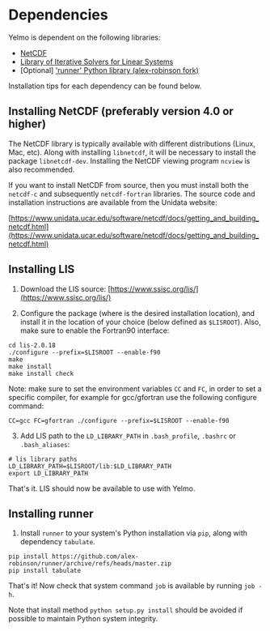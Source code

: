 # Dependencies 

Yelmo is dependent on the following libraries:

- [NetCDF](https://www.unidata.ucar.edu/software/netcdf/docs/getting_and_building_netcdf.html)
- [Library of Iterative Solvers for Linear Systems](http://www.ssisc.org/lis/)
- [Optional] ['runner' Python library (alex-robinson fork)](https://github.com/alex-robinson/runner)

Installation tips for each dependency can be found below.

## Installing NetCDF (preferably version 4.0 or higher)

The NetCDF library is typically available with different distributions (Linux, Mac, etc).
Along with installing `libnetcdf`, it will be necessary to install the package `libnetcdf-dev`.
Installing the NetCDF viewing program `ncview` is also recommended.

If you want to install NetCDF from source, then you must install both the
`netcdf-c` and subsequently `netcdf-fortran` libraries. The source code and
installation instructions are available from the Unidata website:

[https://www.unidata.ucar.edu/software/netcdf/docs/getting_and_building_netcdf.html](https://www.unidata.ucar.edu/software/netcdf/docs/getting_and_building_netcdf.html)

## Installing LIS

1. Download the LIS source:
[https://www.ssisc.org/lis/](https://www.ssisc.org/lis/)

2. Configure the package (where is the desired installation location),
and install it in the location of your choice (below defined as `$LISROOT`). Also, make sure to enable the Fortran90 interface:

```
cd lis-2.0.18
./configure --prefix=$LISROOT --enable-f90
make
make install
make install check
```

Note: make sure to set the environment variables `CC` and `FC`, in order to set
a specific compiler, for example for gcc/gfortran use the following configure command:

```
CC=gcc FC=gfortran ./configure --prefix=$LISROOT --enable-f90
```

3. Add LIS path to the `LD_LIBRARY_PATH` in `.bash_profile`, `.bashrc` or `.bash_aliases`:

```
# lis library paths
LD_LIBRARY_PATH=$LISROOT/lib:$LD_LIBRARY_PATH
export LD_LIBRARY_PATH
```

That's it. LIS should now be available to use with Yelmo.

## Installing runner

1. Install `runner` to your system's Python installation via `pip`, along with dependency `tabulate`.

```
pip install https://github.com/alex-robinson/runner/archive/refs/heads/master.zip
pip install tabulate
```

That's it! Now check that system command `job` is available by running `job -h`. 

Note that install method `python setup.py install` should be avoided if possible to maintain Python system integrity.
